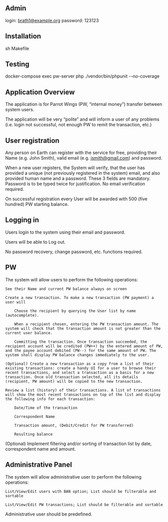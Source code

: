 
## Admin
login: brath1@example.org
password: 123123

## Installation

sh Makefile

## Testing

docker-compose exec pw-server php ./vendor/bin/phpunit --no-coverage

## Application Overview

The application is for Parrot Wings (PW, “internal money”) transfer between system users.

The application will be very “polite” and will inform a user of any problems (i.e. login not successful, not enough PW to remit the transaction, etc.)
## User registration

Any person on Earth can register with the service for free, providing their Name (e.g. John Smith), valid email (e.g. jsmith@gmail.com) and password.

When a new user registers, the System will verify, that the user has provided a unique (not previously registered in the system) email, and also provided human name and a password. These 3 fields are mandatory. Password is to be typed twice for justification. No email verification required.

On successful registration every User will be awarded with 500 (five hundred) PW starting balance.
## Logging in

Users login to the system using their email and password.

Users will be able to Log out.

No password recovery, change password, etc. functions required.
## PW

The system will allow users to perform the following operations:

    See their Name and current PW balance always on screen

    Create a new transaction. To make a new transaction (PW payment) a user will

        Choose the recipient by querying the User list by name (autocomplete).

        When a recipient chosen, entering the PW transaction amount. The system will check that the transaction amount is not greater than the current user balance.

        Committing the transaction. Once transaction succeeded, the recipient account will be credited (PW++) by the entered amount of PW, and the payee account debited (PW--) for the same amount of PW. The system shall display PW balance changes immediately to the user.

    (Optional) Create a new transaction as a copy from a list of their existing transactions: create a handy UI for a user to browse their recent transactions, and select a transaction as a basis for a new transaction. Once old transaction selected, all its details (recipient, PW amount) will be copied to the new transaction.

    Review a list (history) of their transactions. A list of transactions will show the most recent transactions on top of the list and display the following info for each transaction:

        Date/Time of the transaction

        Correspondent Name

        Transaction amount, (Debit/Credit for PW transferred)

        Resulting balance

(Optional) Implement filtering and/or sorting of transaction list by date, correspondent name and amount.
## Administrative Panel

The system will allow administrative user to perform the following operations:

    List/View/Edit users with BAN option; List should be filterable and sortable

    List/View/Edit PW transactions; List should be filterable and sortable

Administrative user should be predefined.
